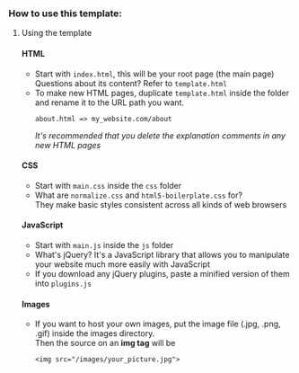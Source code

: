 ### How to use this template:

1. Using the template  
  
   #### HTML
     * Start with `index.html`, this will be your root page (the main page)  
       Questions about its content? Refer to `template.html`  
     * To make new HTML pages, duplicate `template.html` inside the folder and rename it to the URL path you want.  
       ```
       about.html => my_website.com/about
       ```  
       *It's recommended that you delete the explanation comments in any new HTML pages*

   #### CSS
     * Start with `main.css` inside the `css` folder
     * What are `normalize.css` and `html5-boilerplate.css` for?  
       They make basic styles consistent across all kinds of web browsers

   #### JavaScript
     * Start with `main.js` inside the `js` folder
     * What's jQuery? It's a JavaScript library that allows you to manipulate your website much more easily with JavaScript
     * If you download any jQuery plugins, paste a minified version of them into `plugins.js`

   #### Images
     * If you want to host your own images, put the image file (.jpg, .png, .gif) inside the images directory.  
       Then the source on an **img tag** will be
       ```
       <img src="/images/your_picture.jpg">
       ```

